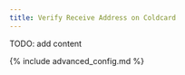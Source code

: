 ```yaml
---
title: Verify Receive Address on Coldcard 
---
```


TODO: add content

{% include advanced_config.md %}

